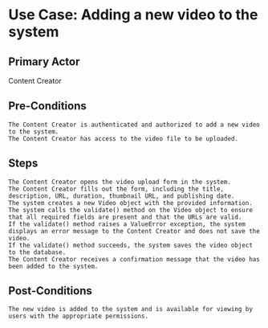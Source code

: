 # Use Case: Adding a new video to the system

## Primary Actor

Content Creator

## Pre-Conditions

    The Content Creator is authenticated and authorized to add a new video to the system.
    The Content Creator has access to the video file to be uploaded.

## Steps

    The Content Creator opens the video upload form in the system.
    The Content Creator fills out the form, including the title, description, URL, duration, thumbnail URL, and publishing date.
    The system creates a new Video object with the provided information.
    The system calls the validate() method on the Video object to ensure that all required fields are present and that the URLs are valid.
    If the validate() method raises a ValueError exception, the system displays an error message to the Content Creator and does not save the video.
    If the validate() method succeeds, the system saves the video object to the database.
    The Content Creator receives a confirmation message that the video has been added to the system.

## Post-Conditions

    The new video is added to the system and is available for viewing by users with the appropriate permissions.
